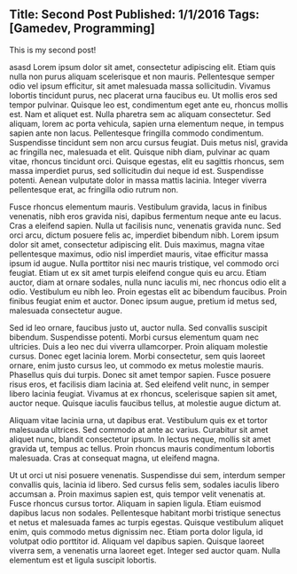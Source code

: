 Title: Second Post
Published: 1/1/2016
Tags: [Gamedev, Programming]
---

This is my second post!

asasd 
Lorem ipsum dolor sit amet, consectetur adipiscing elit. Etiam quis nulla non purus aliquam scelerisque et non mauris. Pellentesque semper odio vel ipsum efficitur, sit amet malesuada massa sollicitudin. Vivamus lobortis tincidunt purus, nec placerat urna faucibus eu. Ut mollis eros sed tempor pulvinar. Quisque leo est, condimentum eget ante eu, rhoncus mollis est. Nam et aliquet est. Nulla pharetra sem ac aliquam consectetur. Sed aliquam, lorem ac porta vehicula, sapien urna elementum neque, in tempus sapien ante non lacus. Pellentesque fringilla commodo condimentum. Suspendisse tincidunt sem non arcu cursus feugiat. Duis metus nisl, gravida ac fringilla nec, malesuada et elit. Quisque nibh diam, pulvinar ac quam vitae, rhoncus tincidunt orci. Quisque egestas, elit eu sagittis rhoncus, sem massa imperdiet purus, sed sollicitudin dui neque id est. Suspendisse potenti. Aenean vulputate dolor in massa mattis lacinia. Integer viverra pellentesque erat, ac fringilla odio rutrum non.

Fusce rhoncus elementum mauris. Vestibulum gravida, lacus in finibus venenatis, nibh eros gravida nisi, dapibus fermentum neque ante eu lacus. Cras a eleifend sapien. Nulla ut facilisis nunc, venenatis gravida nunc. Sed orci arcu, dictum posuere felis ac, imperdiet bibendum nibh. Lorem ipsum dolor sit amet, consectetur adipiscing elit. Duis maximus, magna vitae pellentesque maximus, odio nisl imperdiet mauris, vitae efficitur massa ipsum id augue. Nulla porttitor nisi nec mauris tristique, vel commodo orci feugiat. Etiam ut ex sit amet turpis eleifend congue quis eu arcu. Etiam auctor, diam at ornare sodales, nulla nunc iaculis mi, nec rhoncus odio elit a odio. Vestibulum eu nibh leo. Proin egestas elit ac bibendum faucibus. Proin finibus feugiat enim et auctor. Donec ipsum augue, pretium id metus sed, malesuada consectetur augue.

Sed id leo ornare, faucibus justo ut, auctor nulla. Sed convallis suscipit bibendum. Suspendisse potenti. Morbi cursus elementum quam nec ultricies. Duis a leo nec dui viverra ullamcorper. Proin aliquam molestie cursus. Donec eget lacinia lorem. Morbi consectetur, sem quis laoreet ornare, enim justo cursus leo, ut commodo ex metus molestie mauris. Phasellus quis dui turpis. Donec sit amet tempor sapien. Fusce posuere risus eros, et facilisis diam lacinia at. Sed eleifend velit nunc, in semper libero lacinia feugiat. Vivamus at ex rhoncus, scelerisque sapien sit amet, auctor neque. Quisque iaculis faucibus tellus, at molestie augue dictum at.

Aliquam vitae lacinia urna, ut dapibus erat. Vestibulum quis ex et tortor malesuada ultrices. Sed commodo at ante ac varius. Curabitur sit amet aliquet nunc, blandit consectetur ipsum. In lectus neque, mollis sit amet gravida ut, tempus ac tellus. Proin rhoncus mauris condimentum lobortis malesuada. Cras at consequat magna, ut eleifend magna.

Ut ut orci ut nisi posuere venenatis. Suspendisse dui sem, interdum semper convallis quis, lacinia id libero. Sed cursus felis sem, sodales iaculis libero accumsan a. Proin maximus sapien est, quis tempor velit venenatis at. Fusce rhoncus cursus tortor. Aliquam in sapien ligula. Etiam euismod dapibus lacus non sodales. Pellentesque habitant morbi tristique senectus et netus et malesuada fames ac turpis egestas. Quisque vestibulum aliquet enim, quis commodo metus dignissim nec. Etiam porta dolor ligula, id volutpat odio porttitor id. Aliquam vel dapibus sapien. Quisque laoreet viverra sem, a venenatis urna laoreet eget. Integer sed auctor quam. Nulla elementum est et ligula suscipit lobortis.